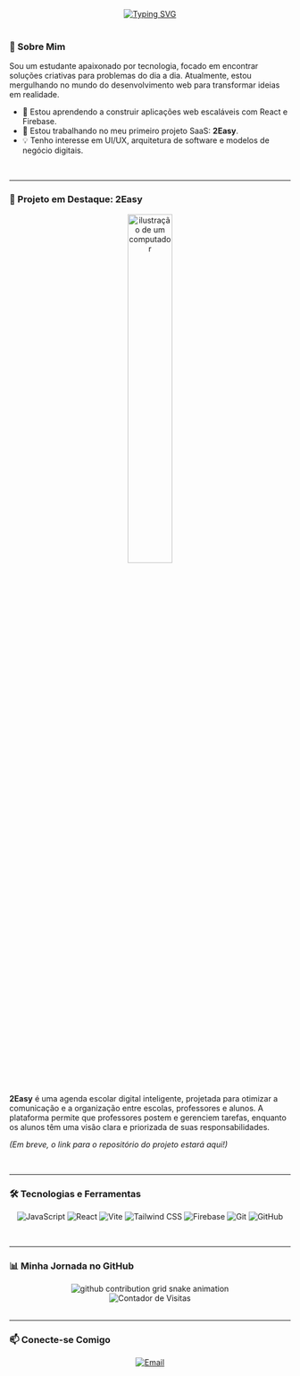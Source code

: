 <div align="center">
  <a href="https://git.io/typing-svg"><img src="https://readme-typing-svg.herokuapp.com?font=Inter&size=30&pause=1000&color=393781&center=true&vCenter=true&width=500&lines=Ol%C3%A1%2C+eu+sou+o+%5Bikerbrandao%5D!;Desenvolvedor+em+forma%C3%A7%C3%A3o.;Entusiasta+de+React+e+Firebase.;Criador+do+Projeto+2Easy." alt="Typing SVG" /></a>
</div>

<br>

### 👋 Sobre Mim

<p>Sou um estudante apaixonado por tecnologia, focado em encontrar soluções criativas para problemas do dia a dia. Atualmente, estou mergulhando no mundo do desenvolvimento web para transformar ideias em realidade.</p>

- 🌱 Estou aprendendo a construir aplicações web escaláveis com React e Firebase.
- 🚀 Estou trabalhando no meu primeiro projeto SaaS: **2Easy**.
- 💡 Tenho interesse em UI/UX, arquitetura de software e modelos de negócio digitais.

<br>

---

### 🚀 Projeto em Destaque: 2Easy

<p align="center">
  <img src="https://raw.githubusercontent.com/MicaelliMedeiros/micaellimedeiros/master/image/computer-illustration.png" alt="ilustração de um computador" width="40%">
</p>

**2Easy** é uma agenda escolar digital inteligente, projetada para otimizar a comunicação e a organização entre escolas, professores e alunos. A plataforma permite que professores postem e gerenciem tarefas, enquanto os alunos têm uma visão clara e priorizada de suas responsabilidades.

*(Em breve, o link para o repositório do projeto estará aqui!)*

<br>

---

### 🛠️ Tecnologias e Ferramentas

<p align="center">
  <img src="https://img.shields.io/badge/JavaScript-F7DF1E?style=for-the-badge&logo=javascript&logoColor=black" alt="JavaScript" />
  <img src="https://img.shields.io/badge/React-20232A?style=for-the-badge&logo=react&logoColor=61DAFB" alt="React" />
  <img src="https://img.shields.io/badge/Vite-646CFF?style=for-the-badge&logo=vite&logoColor=white" alt="Vite" />
  <img src="https://img.shields.io/badge/Tailwind_CSS-38B2AC?style=for-the-badge&logo=tailwind-css&logoColor=white" alt="Tailwind CSS" />
  <img src="https://img.shields.io/badge/Firebase-FFCA28?style=for-the-badge&logo=firebase&logoColor=black" alt="Firebase" />
  <img src="https://img.shields.io/badge/Git-E44C30?style=for-the-badge&logo=git&logoColor=white" alt="Git" />
  <img src="https://img.shields.io/badge/GitHub-100000?style=for-the-badge&logo=github&logoColor=white" alt="GitHub" />
</p>

<br>

---

### 📊 Minha Jornada no GitHub

<div align="center">
  
  <picture>
    <source media="(prefers-color-scheme: dark)" srcset="https://raw.githubusercontent.com/[ikerbrandao]/[ikerbrandao]/output/github-contribution-grid-snake-dark.svg">
    <source media="(prefers-color-scheme: light)" srcset="https://raw.githubusercontent.com/[ikerbrandao]/[ikerbrandao]/output/github-contribution-grid-snake.svg">
    <img alt="github contribution grid snake animation" src="https://raw.githubusercontent.com/[ikerbrandao]/[ikerbrandao]/output/github-contribution-grid-snake.svg">
  </picture>

  <br>

  <img src="https://komarev.com/ghpvc/?username=[SEU-NOME-DE-USUARIO-AQUI]&label=Visitas+no+Perfil&color=393781&style=flat-square" alt="Contador de Visitas" />

</div>

<br>

---

### 📫 Conecte-se Comigo

<p align="center">
  <a href="mailto:[ikermagno@gmail]" target="_blank"><img src="https://img.shields.io/badge/Email-D14836?style=for-the-badge&logo=gmail&logoColor=white" alt="Email"/></a>
</p>
